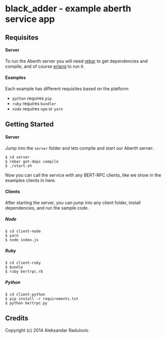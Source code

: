 # black_adder - example aberth service app

## Requisites

#### Server

To run the Aberth server you will need [rebar](https://github.com/rebar/rebar)
to get dependencies and compile, and of course [erlang](https://erlang.org) to
run it.

#### Examples

Each example has different requisites based on the platform:

* `python` requires `pip`
* `ruby` requires `bundler`
* `node` requires `npm` or `yarn`

## Getting Started

#### Server

Jump into the `server` folder and lets compile and start our Aberth server:

    $ cd server
    $ rebar get-deps compile
    $ ./start.sh

Now you can call the service with any BERT-RPC clients, like we show in the
examples clients in here.

#### Clients

After starting the server, you can jump into any client folder, install
dependencies, and run the sample code.

##### Node

    $ cd client-node
    $ yarn
    $ node index.js

##### Ruby

    $ cd client-ruby
    $ bundle
    $ ruby bertrpc.rb

##### Python

    $ cd client-python
    $ pip install -r requirements.txt
    $ python bertrpc.py

## Credits

Copyright (c) 2014 Aleksandar Radulovic

